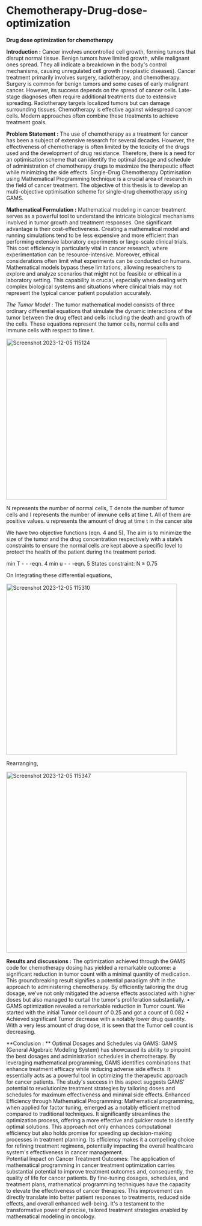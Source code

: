 # Chemotherapy-Drug-dose-optimization

**Drug dose optimization for chemotherapy**

**Introduction :**
Cancer involves uncontrolled cell growth, forming tumors that disrupt normal tissue. Benign tumors have limited growth, while malignant ones spread. They all indicate a breakdown in the body's control mechanisms, causing unregulated cell growth (neoplastic diseases).
Cancer treatment primarily involves surgery, radiotherapy, and chemotherapy. Surgery is common for benign tumors and some cases of early malignant cancer. However, its success depends on the spread of cancer cells. Late-stage diagnoses often require additional treatments due to extensive spreading. Radiotherapy targets localized tumors but can damage surrounding tissues. Chemotherapy is effective against widespread cancer cells. Modern approaches often combine these treatments to achieve treatment goals.

**Problem Statement :**
The use of chemotherapy as a treatment for cancer has been a subject of extensive research for several decades. However, the effectiveness of chemotherapy is often limited by the toxicity of the drugs used and the development of drug resistance. Therefore, there is a need for an optimisation scheme that can identify the optimal dosage and schedule of administration of chemotherapy drugs to maximize the therapeutic effect while minimizing the side effects.
Single-Drug Chemotherapy Optimisation using Mathematical Programming technique is a crucial area of research in the field of cancer treatment. The objective of this thesis is to develop an multi-objective optimisation scheme for single-drug chemotherapy using GAMS.

**Mathematical Formulation :**
Mathematical modeling in cancer treatment serves as a powerful tool to understand the intricate biological mechanisms involved in tumor growth and treatment responses.
One significant advantage is their cost-effectiveness. Creating a mathematical model and running simulations tend to be less expensive and more efficient than performing extensive laboratory experiments or large-scale clinical trials. This cost efficiency is particularly vital in cancer research, where experimentation can be resource-intensive.
Moreover, ethical considerations often limit what experiments can be conducted on humans. Mathematical models bypass these limitations, allowing researchers to explore and analyze scenarios that might not be feasible or ethical in a laboratory setting. This capability is crucial, especially when dealing with complex biological systems and situations where clinical trials may not represent the typical cancer patient population accurately.

_The Tumor Model :_
The tumor mathematical model consists of three ordinary differential equations that simulate the dynamic interactions of the tumor between the drug effect and cells including the death and growth of the cells. These equations represent the tumor cells, normal cells and immune cells with respect to time t.


<img width="427" alt="Screenshot 2023-12-05 115124" src="https://github.com/arijit-m/Chemotherapy-Drug-dose-optimization/assets/117001774/06277707-42ad-4e2a-b171-aa362192936b">

N represents the number of normal cells,
T denote the number of tumor cells and
I represents the number of immune cells at time t.
All of them are positive values. u represents the amount of drug at time t in the cancer site

We have two objective functions (eqn. 4 and 5),
 The aim is to minimize the size of the tumor and the drug concentration respectively with a state’s constraints to ensure the normal cells are kept above a specific level to protect the health of the patient during the treatment period.

 min  T   - - -eqn. 4
 min  u  - - -eqn. 5
 States constraint: N ≥ 0.75

On Integrating these differential equations,

<img width="454" alt="Screenshot 2023-12-05 115310" src="https://github.com/arijit-m/Chemotherapy-Drug-dose-optimization/assets/117001774/bae628ba-67b1-4d12-b108-5b37dfbf5399">

Rearranging,

<img width="480" alt="Screenshot 2023-12-05 115347" src="https://github.com/arijit-m/Chemotherapy-Drug-dose-optimization/assets/117001774/736c910b-79e1-42c1-bcee-12e775ff98f9">


**Results and discussions :**
The optimization achieved through the GAMS code for chemotherapy dosing has yielded a remarkable outcome: a significant reduction in tumor count with a minimal quantity of medication. This groundbreaking result signifies a potential paradigm shift in the approach to administering chemotherapy. By efficiently tailoring the drug dosage, we've not only mitigated the adverse effects associated with higher doses but also managed to curtail the tumor's proliferation substantially.
•	GAMS optimization revealed a remarkable reduction in Tumor count.
We started with the initial Tumor cell count of 0.25 and got a count of 0.082
•	Achieved significant Tumor decrease with a notably lower drug quantity.
With a very less amount of drug dose, it is seen that the Tumor cell count is decreasing.

**Conclusion : **
Optimal Dosages and Schedules via GAMS:
 GAMS (General Algebraic Modeling System) has showcased its ability to pinpoint the best dosages and administration schedules in chemotherapy. By leveraging mathematical programming, GAMS identifies combinations that enhance treatment efficacy while reducing adverse side effects. It essentially acts as a powerful tool in optimizing the therapeutic approach for cancer patients. The study's success in this aspect suggests GAMS' potential to revolutionize treatment strategies by tailoring doses and schedules for maximum effectiveness and minimal side effects. 
 Enhanced Efficiency through Mathematical Programming: 
Mathematical programming, when applied for factor tuning, emerged as a notably efficient method compared to traditional techniques. It significantly streamlines the optimization process, offering a more effective and quicker route to identify optimal solutions. This approach not only enhances computational efficiency but also holds promise for speeding up decision-making processes in treatment planning. Its efficiency makes it a compelling choice for refining treatment regimens, potentially impacting the overall healthcare system's effectiveness in cancer management.  
Potential Impact on Cancer Treatment Outcomes: 
The application of mathematical programming in cancer treatment optimization carries substantial potential to improve treatment outcomes and, consequently, the quality of life for cancer patients. By fine-tuning dosages, schedules, and treatment plans, mathematical programming techniques have the capacity to elevate the effectiveness of cancer therapies. This improvement can directly translate into better patient responses to treatments, reduced side effects, and overall enhanced well-being. It's a testament to the transformative power of precise, tailored treatment strategies enabled by mathematical modeling in oncology.



